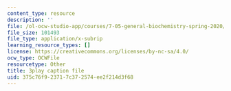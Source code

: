 ```yaml
---
content_type: resource
description: ''
file: /ol-ocw-studio-app/courses/7-05-general-biochemistry-spring-2020/375c76f923717c372574ee2f214d3f68_33w-baH49rA.srt
file_size: 101493
file_type: application/x-subrip
learning_resource_types: []
license: https://creativecommons.org/licenses/by-nc-sa/4.0/
ocw_type: OCWFile
resourcetype: Other
title: 3play caption file
uid: 375c76f9-2371-7c37-2574-ee2f214d3f68
---
```

